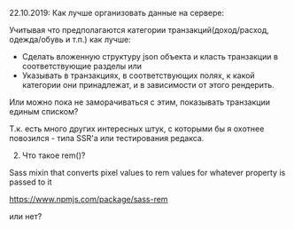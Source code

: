 22.10.2019:
Как лучше организовать данные на сервере:

Учитывая что предполагаются категории транзакций(доход/расход, одежда/обувь и т.п.) как лучше:

- Сделать вложенную структуру json объекта и класть транзакции в соответствующие разделы
  или
- Указывать в транзакциях, в соответствующих полях, к какой категории они принадлежат, и в зависимости от этого рендерить.

Или можно пока не заморачиваться с этим, показывать транзакции единым списком?

Т.к. есть много других интересных штук, с которыми бы я охотнее повозился - типа SSR'а или тестирования редакса.

2. Что такое rem()?

Sass mixin that converts pixel values to rem values for whatever property is passed to it

https://www.npmjs.com/package/sass-rem

или нет?
